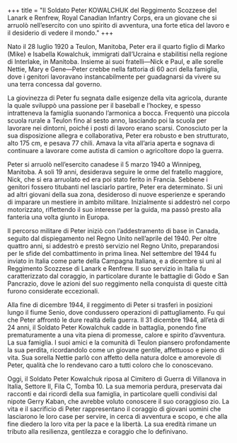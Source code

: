 +++
title = "Il Soldato Peter KOWALCHUK del Reggimento Scozzese del Lanark e Renfrew, Royal Canadian Infantry Corps, era un giovane che si arruolò nell’esercito con uno spirito di avventura, una forte etica del lavoro e il desiderio di vedere il mondo."
+++

Nato il 28 luglio 1920 a Teulon, Manitoba, Peter era il quarto figlio di Marko (Mike) e Isabella Kowalchuk, immigrati dall’Ucraina e stabilitisi nella regione di Interlake, in Manitoba. Insieme ai suoi fratelli—Nick e Paul, e alle sorelle Nettie, Mary e Gene—Peter crebbe nella fattoria di 60 acri della famiglia, dove i genitori lavoravano instancabilmente per guadagnarsi da vivere su una terra concessa dal governo.

La giovinezza di Peter fu segnata dalle esigenze della vita agricola, durante la quale sviluppò una passione per il baseball e l’hockey, e spesso intratteneva la famiglia suonando l’armonica a bocca. Frequentò una piccola scuola rurale a Teulon fino al sesto anno, lasciando poi la scuola per lavorare nei dintorni, poiché i posti di lavoro erano scarsi. Conosciuto per la sua disposizione allegra e collaborativa, Peter era robusto e ben strutturato, alto 175 cm, e pesava 77 chili. Amava la vita all’aria aperta e sognava di continuare a lavorare come autista di camion o agricoltore dopo la guerra.

Peter si arruolò nell’esercito canadese il 5 marzo 1940 a Winnipeg, Manitoba.
A soli 19 anni, desiderava seguire le orme del fratello maggiore, Nick, che si era arruolato ed era poi stato ferito in Francia. Sebbene i genitori fossero titubanti nel lasciarlo partire, Peter era determinato. Si unì ad altri giovani della sua zona, desideroso di nuove esperienze e sperando di imparare un mestiere in ambito militare. 
Inizialmente si addestrò nel corpo motorizzato, riflettendo il suo interesse per la guida, ma passò presto alla fanteria una volta giunto in Europa.

Il percorso militare di Peter iniziò con l’addestramento di base in Canada, seguito dal dispiegamento nel Regno Unito nell’aprile del 1940. Per oltre quattro anni, si addestrò e prestò servizio nel Regno Unito, preparandosi per le sfide del combattimento in prima linea. 
Nel settembre del 1944 fu inviato in Italia come parte della Campagna Italiana, e a dicembre si unì al Reggimento Scozzese di Lanark e Renfrew. 
Il suo servizio in Italia fu caratterizzato dal coraggio, in particolare durante le battaglie di Gòdo e San Pancrazio, dove le azioni del suo reggimento nella conquista di queste città furono considerate eccezionali.

Alla fine di dicembre 1944, il reggimento di Peter si trasferì in posizioni lungo il fiume Senio, dove condussero operazioni di pattugliamento. Fu qui che Peter affrontò le dure realtà della guerra. 
Il 31 dicembre 1944, all’età di 24 anni, il Soldato Peter Kowalchuk cadde in battaglia, ponendo fine prematuramente a una vita piena di promesse, calore e spirito d’avventura. La sua famiglia. I suoi amici e la comunità di Teulon piansero profondamente la sua perdita, ricordandolo come un giovane gentile, affettuoso e pieno di vita. Sua sorella Nettie parlò con affetto della natura dolce e amorevole di Peter, qualità che lo rendevano caro a tutti coloro che lo conoscevano.

Oggi, il Soldato Peter Kowalchuk riposa al Cimitero di Guerra di Villanova in Italia, Settore II, Fila C, Tomba 10. 
La sua memoria perdura, preservata dai racconti e dai ricordi della sua famiglia, in particolare quelli condivisi dal nipote Gerry Kaban, che avrebbe voluto conoscere il suo coraggioso zio. 
La vita e il sacrificio di Peter rappresentano il coraggio di giovani uomini che lasciarono le loro case per servire, in cerca di avventura e scopo, e che alla fine diedero la loro vita per la pace e la libertà. 
La sua eredità rimane un tributo alla resilienza, gentilezza e coraggio che lo definivano.
